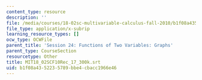```yaml
---
content_type: resource
description: ''
file: /media/courses/18-02sc-multivariable-calculus-fall-2010/b1f08a4352235789bbe4cbacc1966e46_MIT18_02SCF10Rec_17_300k.vtt
file_type: application/x-subrip
learning_resource_types: []
ocw_type: OCWFile
parent_title: 'Session 24: Functions of Two Variables: Graphs'
parent_type: CourseSection
resourcetype: Other
title: MIT18_02SCF10Rec_17_300k.srt
uid: b1f08a43-5223-5789-bbe4-cbacc1966e46
---
```

